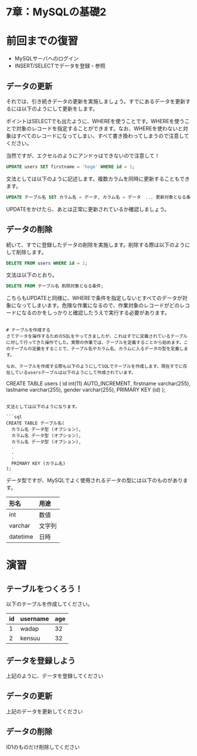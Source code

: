 7章：MySQLの基礎2
===

# 前回までの復習
- MySQLサーバへのログイン
- INSERT/SELECTでデータを登録・参照

## データの更新
それでは、引き続きデータの更新を実施しましょう。すでにあるデータを更新するには以下のようにして更新をします。

ポイントはSELECTでも出たように、WHEREを使うことです。WHEREを使うことで対象のレコードを指定することができます。なお、WHEREを使わないと対象はすべてのレコードになってしまい、すべて書き換わってしまうので注意してください。

当然ですが、エクセルのようにアンドゥはできないので注意して！

```sql
UPDATE users SET firstname = 'hoge' WHERE id = 1;
```

文法としては以下のように記述します。複数カラムを同時に更新することもできます。

```sql
UPDATE テーブル名 SET カラム名 = データ, カラム名 = データ　... 更新対象となる条件;
```

UPDATEをかけたら、あとは正常に更新されているか確認しましょう。

## データの削除
続いて、すでに登録したデータの削除を実施します。削除する際は以下のようにして削除します。

```sql
DELETE FROM users WHERE id = 1;
```

文法は以下のとおり。

```sql
DELETE FROM テーブル名 削除対象となる条件;
```

こちらもUPDATEと同様に、WHEREで条件を指定しないとすべてのデータが対象になってしまいます。危険な作業になるので、作業対象のレコードがどのレコードになるのかをしっかりと確認したうえで実行する必要があります。
```

# テーブルを作成する
さてデータを操作するためのSQLをやってきましたが、これはすでに定義されているテーブルに対して行ってきた操作でした。実際の作業では、テーブルを定義することから始めます。このテーブルの定義をすることで、テーブル名やカラム名、カラムに入るデータの型を定義します。

なお、テーブルを作成する際も以下のようにしてSQLでテーブルを作成します。現在すでに存在しているusersテーブルは以下のようにして作成されています。

```
CREATE TABLE users (
  id int(11) AUTO_INCREMENT,
  firstname varchar(255),
  lastname varchar(255),
  gender varchar(255),
  PRIMARY KEY (id)
);
```

文法としては以下のようになります。

```sql
CREATE TABLE テーブル名(
  カラム名 データ型 (オプション),
  カラム名 データ型 (オプション),
  カラム名 データ型 (オプション),
  .
  .
  .
  PRIMARY KEY (カラム名)
);

```

データ型ですが、MySQLでよく使用されるデータの型には以下のものがあります。

|形名|用途|
|:--|:--
|int|数値|
|varchar|文字列|
|datetime|日時|


# 演習
## テーブルをつくろう！
以下のテーブルを作成してください。

|id|username|age|
|:--|:--|:--|
|1|wadap|32|
|2|kensuu|32|


## データを登録しよう

上記のように、データを登録してください

## データの更新
上記のデータを更新してください

## データの削除
ID1のものだけ削除してください